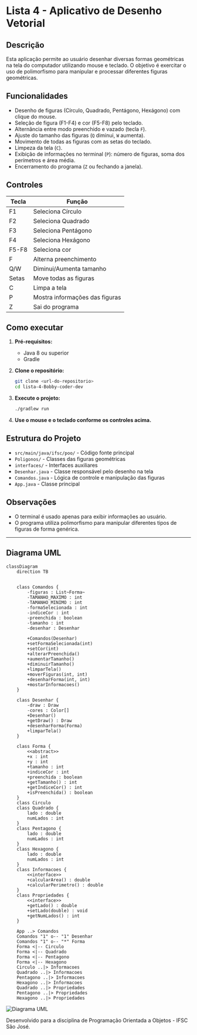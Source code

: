 # Lista 4 - Aplicativo de Desenho Vetorial

## Descrição

Esta aplicação permite ao usuário desenhar diversas formas geométricas na tela do computador utilizando mouse e teclado. O objetivo é exercitar o uso de polimorfismo para manipular e processar diferentes figuras geométricas.

## Funcionalidades

- Desenho de figuras (Círculo, Quadrado, Pentágono, Hexágono) com clique do mouse.
- Seleção de figura (F1-F4) e cor (F5-F8) pelo teclado.
- Alternância entre modo preenchido e vazado (tecla `F`).
- Ajuste do tamanho das figuras (`Q` diminui, `W` aumenta).
- Movimento de todas as figuras com as setas do teclado.
- Limpeza da tela (`C`).
- Exibição de informações no terminal (`P`): número de figuras, soma dos perímetros e área média.
- Encerramento do programa (`Z` ou fechando a janela).

## Controles

| Tecla         | Função                                 |
|---------------|----------------------------------------|
| F1            | Seleciona Círculo                      |
| F2            | Seleciona Quadrado                     |
| F3            | Seleciona Pentágono                    |
| F4            | Seleciona Hexágono                     |
| F5-F8         | Seleciona cor                          |
| F             | Alterna preenchimento                  |
| Q/W           | Diminui/Aumenta tamanho                |
| Setas         | Move todas as figuras                  |
| C             | Limpa a tela                           |
| P             | Mostra informações das figuras         |
| Z             | Sai do programa                        |

## Como executar

1. **Pré-requisitos:**  
   - Java 8 ou superior  
   - Gradle

2. **Clone o repositório:**
   ```sh
   git clone <url-do-repositorio>
   cd lista-4-Bobby-coder-dev
   ```

3. **Execute o projeto:**
   ```sh
   ./gradlew run
   ```

4. **Use o mouse e o teclado conforme os controles acima.**

## Estrutura do Projeto

- `src/main/java/ifsc/poo/` - Código fonte principal
- `Poligonos/` - Classes das figuras geométricas
- `interfaces/` - Interfaces auxiliares
- `Desenhar.java` - Classe responsável pelo desenho na tela
- `Comandos.java` - Lógica de controle e manipulação das figuras
- `App.java` - Classe principal

## Observações

- O terminal é usado apenas para exibir informações ao usuário.
- O programa utiliza polimorfismo para manipular diferentes tipos de figuras de forma genérica.

---

## Diagrama UML

```mermaid
classDiagram
    direction TB


    class Comandos {
        -figuras : List~Forma~
        -TAMANHO_MAXIMO : int
        -TAMANHO_MINIMO : int
        -formaSelecionada : int
        -indiceCor : int
        -preenchida : boolean
        -tamanho : int
        -desenhar : Desenhar

        +Comandos(Desenhar)
        +setFormaSelecionada(int)
        +setCor(int)
        +alterarPreenchida()
        +aumentarTamanho()
        +diminuirTamanho()
        +limparTela()
        +moverFiguras(int, int)
        +desenharForma(int, int)
        +mostarInformacoes()
    }

    class Desenhar {
        -draw : Draw
        -cores : Color[]
        +Desenhar()
        +getDraw() : Draw
        +desenharForma(Forma)
        +limparTela()
    }

    class Forma {
        <<abstract>>
        +x : int
        +y : int
        +tamanho : int
        +indiceCor : int
        +preenchida : boolean
        +getTamanho() : int
        +getIndiceCor() : int
        +isPreenchida() : boolean
    }
    class Circulo
    class Quadrado {
        lado : double
        numLados : int
    }
    class Pentagono {
        lado : double
        numLados : int
    }
    class Hexagono {
        lado : double
        numLados : int
    }
    class Informacoes {
        <<interface>>
        +calcularArea() : double
        +calcularPerimetro() : double
    }
    class Propriedades {
        <<interface>>
        +getLado() : double
        +setLado(double) : void
        +getNumLados() : int
    }

    App ..> Comandos
    Comandos "1" o-- "1" Desenhar
    Comandos "1" o-- "*" Forma
    Forma <|-- Circulo
    Forma <|-- Quadrado
    Forma <|-- Pentagono
    Forma <|-- Hexagono
    Circulo ..|> Informacoes
    Quadrado ..|> Informacoes
    Pentagono ..|> Informacoes
    Hexagono ..|> Informacoes
    Quadrado ..|> Propriedades
    Pentagono ..|> Propriedades
    Hexagono ..|> Propriedades
```

![Diagrama UML](docs/uml.png)

Desenvolvido para a disciplina de Programação Orientada a Objetos - IFSC São José.